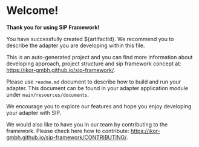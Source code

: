 # Welcome!

**Thank you for using SIP Framework!**

You have successfully created ${artifactId}. We recommend you to describe the adapter you are developing within this file.

This is an auto-generated project and you can find more information about developing approach, project structure and
sip framework concept at:
https://ikor-gmbh.github.io/sip-framework/.

Please use `readme.md` document to describe how to build and run your adapter. This document can be found in your
adapter application module under `main/resources/documents`.

We encourage you to explore our features and hope you enjoy developing your adapter with SIP.

We would also like to have you in our team by contributing to the framework. Please check here how to contribute:
https://ikor-gmbh.github.io/sip-framework/CONTRIBUTING/.